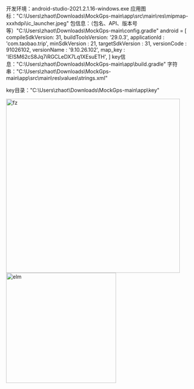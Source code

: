 开发环境：android-studio-2021.2.1.16-windows.exe
应用图标："C:\Users\zhaot\Downloads\MockGps-main\app\src\main\res\mipmap-xxxhdpi\ic_launcher.jpeg"
包信息：（包名、API、版本号等）"C:\Users\zhaot\Downloads\MockGps-main\config.gradle"
    android = [
            compileSdkVersion: 31,
            buildToolsVersion: '29.0.3',
            applicationId    : 'com.taobao.trip',
            minSdkVersion    : 21,
            targetSdkVersion : 31,
            versionCode      : 91026102,
            versionName      : '9.10.26.102',
            map_key          : 'IElSM62cS8Jq7iRGCLeDX7Lq1XEsuETH',
    ]
key信息："C:\Users\zhaot\Downloads\MockGps-main\app\build.gradle"
字符串："C:\Users\zhaot\Downloads\MockGps-main\app\src\main\res\values\strings.xml"

key目录："C:\Users\zhaot\Downloads\MockGps-main\app\key"


<img width="474" height="474" alt="fz" src="https://github.com/user-attachments/assets/48d4622d-1c58-46c8-bb15-c9e1579fbb51" />


<img width="300" height="300" alt="elm" src="https://github.com/user-attachments/assets/e24f8922-cb90-4632-b752-6aaa12967fa7" />
